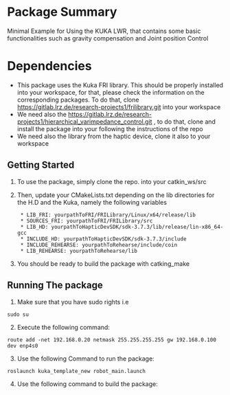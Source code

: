 # Package Summary 

Minimal Example for Using the KUKA LWR, that contains some basic functionalities such as gravity compensation and Joint position Control 


# Dependencies 

- This package uses the Kuka FRI library. This should be properly installed into your workspace, for that, please check the information on the corresponding packages. To do that, clone https://gitlab.lrz.de/research-projects1/frilibrary.git into your workspace 
- We need also the https://gitlab.lrz.de/research-projects1/hierarchical_varimpedance_control.git , to do that, clone and install the package into your following the instructions of the repo 
- We need also the library from the haptic device, clone it also to your workspace 



## Getting Started 

1) To use the package, simply clone the repo. into your catkin_ws/src 


2) Then, update your CMakeLists.txt depending on the lib directories for the H.D and the Kuka, namely the following variables 

        * LIB_FRI: yourpathToFRI/FRILibrary/Linux/x64/release/lib
        * SOURCES_FRI: yourpathToFRI/FRILibrary/src
        * LIB_HD: yourpathToHapticDevSDK/sdk-3.7.3/lib/release/lin-x86_64-gcc
        * INCLUDE_HD: yourpathToHapticDevSDK/sdk-3.7.3/include  
        * INCLUDE_REHEARSE: yourpathToRehearse/include/coin
        * LIB_REHEARSE: yourpathToRehearse/lib

3) You should be ready to build the package with catking_make


## Running The package

1) Make sure that you have sudo rights i.e 
```
sudo su
```
2) Execute the following command:
```
route add -net 192.168.0.20 netmask 255.255.255.255 gw 192.168.0.100 dev enp4s0
```
3) Use the following Command to run the package: 

```
roslaunch kuka_template_new robot_main.launch
```

4) Use the following command to build the package:
<!--  -->
